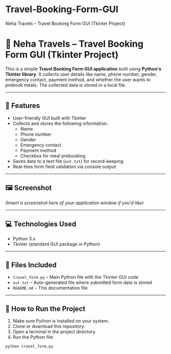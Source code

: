 # Travel-Booking-Form-GUI
Neha Travels – Travel Booking Form GUI (Tkinter Project)
# 🧳 Neha Travels – Travel Booking Form GUI (Tkinter Project)

This is a simple **Travel Booking Form GUI application** built using **Python's Tkinter library**. It collects user details like name, phone number, gender, emergency contact, payment method, and whether the user wants to prebook meals. The collected data is stored in a local file.

---

## 📌 Features

- User-friendly GUI built with Tkinter
- Collects and stores the following information:
  - Name
  - Phone number
  - Gender
  - Emergency contact
  - Payment method
  - Checkbox for meal prebooking
- Saves data to a text file (`out.txt`) for record-keeping
- Real-time form field validation via console output

---

## 🖼️ Screenshot

*(Insert a screenshot here of your application window if you'd like)*

---

## 💻 Technologies Used

- Python 3.x
- Tkinter (standard GUI package in Python)

---

## 📂 Files Included

- `travel_form.py` – Main Python file with the Tkinter GUI code
- `out.txt` – Auto-generated file where submitted form data is stored
- `README.md` – This documentation file

---

## 🚀 How to Run the Project

1. Make sure Python is installed on your system.
2. Clone or download this repository.
3. Open a terminal in the project directory.
4. Run the Python file:

```bash
python travel_form.py
